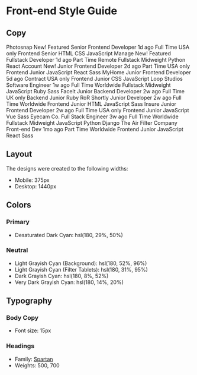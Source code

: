 # Front-end Style Guide

## Copy

Photosnap New! Featured Senior Frontend Developer 1d ago Full Time USA only Frontend Senior HTML CSS JavaScript Manage New! Featured Fullstack Developer 1d ago Part Time Remote Fullstack Midweight Python React Account New! Junior Frontend Developer 2d ago Part Time USA only Frontend Junior JavaScript React Sass MyHome Junior Frontend Developer 5d ago Contract USA only Frontend Junior CSS JavaScript Loop Studios Software Engineer 1w ago Full Time Worldwide Fullstack Midweight JavaScript Ruby Sass FaceIt Junior Backend Developer 2w ago Full Time UK only Backend Junior Ruby RoR Shortly Junior Developer 2w ago Full Time Worldwide Frontend Junior HTML JavaScript Sass Insure Junior Frontend Developer 2w ago Full Time USA only Frontend Junior JavaScript Vue Sass Eyecam Co. Full Stack Engineer 3w ago Full Time Worldwide Fullstack Midweight JavaScript Python Django The Air Filter Company Front-end Dev 1mo ago Part Time Worldwide Frontend Junior JavaScript React Sass

## Layout

The designs were created to the following widths:

- Mobile: 375px
- Desktop: 1440px

## Colors

### Primary

- Desaturated Dark Cyan: hsl(180, 29%, 50%)

### Neutral

- Light Grayish Cyan (Background): hsl(180, 52%, 96%)
- Light Grayish Cyan (Filter Tablets): hsl(180, 31%, 95%)
- Dark Grayish Cyan: hsl(180, 8%, 52%)
- Very Dark Grayish Cyan: hsl(180, 14%, 20%)

## Typography

### Body Copy

- Font size: 15px

### Headings

- Family: [Spartan](https://fonts.google.com/specimen/Spartan)
- Weights: 500, 700
